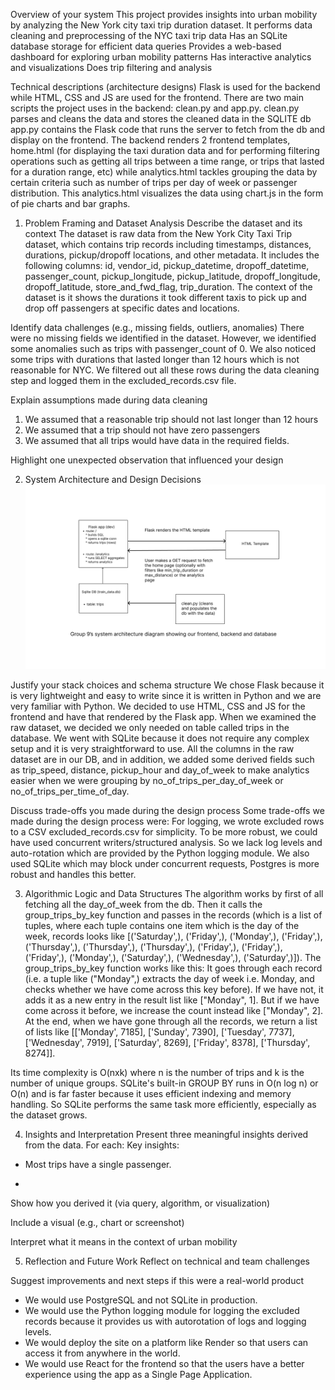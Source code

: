 Overview of your system
This project provides insights into urban mobility by analyzing the New York city taxi trip duration dataset.
It performs data cleaning and preprocessing of the NYC taxi trip data
Has an SQLite database storage for efficient data queries
Provides a web-based dashboard for exploring urban mobility patterns
Has interactive analytics and visualizations
Does trip filtering and analysis


Technical descriptions (architecture designs)
Flask is used for the backend while HTML, CSS and JS are used for the frontend.
There are two main scripts the project uses in the backend: clean.py and app.py. 
clean.py parses and cleans the data and stores the cleaned data in the SQLITE db
app.py contains the Flask code that runs the server to fetch from the db and display on the frontend.
The backend renders 2 frontend templates, home.html (for displaying the taxi duration data and for performing filtering operations such as getting all trips between a time range, or trips that lasted for a duration range, etc) while analytics.html tackles grouping the data by certain criteria such as number of trips per day of week or passenger distribution. This analytics.html visualizes the data using chart.js in the form of pie charts and bar graphs. 



1. Problem Framing and Dataset Analysis
Describe the dataset and its context
The dataset is raw data from the New York City Taxi Trip dataset, which contains trip records including timestamps, distances, durations, pickup/dropoff locations, and other metadata.
It includes the following columns: id, vendor_id, pickup_datetime, dropoff_datetime, passenger_count, pickup_longitude, pickup_latitude, dropoff_longitude, dropoff_latitude, store_and_fwd_flag, trip_duration.
The context of the dataset is it shows the durations it took different taxis to pick up and drop off passengers at specific dates and locations.


Identify data challenges (e.g., missing fields, outliers, anomalies)
There were no missing fields we identified in the dataset. However, we identified some anomalies such as trips with passenger_count of 0. We also noticed some trips with durations that lasted longer than 12 hours which is not reasonable for NYC. We filtered out all these rows during the data cleaning step and logged them in the excluded_records.csv file.

Explain assumptions made during data cleaning
1. We assumed that a reasonable trip should not last longer than 12 hours
2. We assumed that a trip should not have zero passengers
3. We assumed that all trips would have data in the required fields.


Highlight one unexpected observation that influenced your design



2. System Architecture and Design Decisions
![System Architecture and Design Decisions](<Team 9 System Architecture Diagram.png>)

Justify your stack choices and schema structure
We chose Flask because it is very lightweight and easy to write since it is written in Python and we are very familiar with Python. We decided to use HTML, CSS and JS for the frontend and have that rendered by the Flask app. 
When we examined the raw dataset, we decided we only needed on table called trips in the database. We went with SQLite because it does not require any complex setup and it is very straightforward to use. All the columns in the raw dataset are in our DB, and in addition, we added some derived fields such as trip_speed, distance, pickup_hour and day_of_week to make analytics easier when we were grouping by no_of_trips_per_day_of_week or no_of_trips_per_time_of_day.


Discuss trade-offs you made during the design process
Some trade-offs we made during the design process were:
For logging, we wrote excluded rows to a CSV excluded_records.csv for simplicity.
To be more robust, we could have used concurrent writers/structured analysis. So we lack log levels and auto-rotation which are provided by the Python logging module.
We also used SQLite which may block under concurrent requests, Postgres is more robust and handles this better.


3. Algorithmic Logic and Data Structures
The algorithm works by first of all fetching all the day_of_week from the db. Then it calls the group_trips_by_key function and passes in the records (which is a list of tuples, where each tuple contains one item which is the day of the week, records looks like [('Saturday',), ('Friday',), ('Monday',), ('Friday',), ('Thursday',), ('Thursday',), ('Thursday',), ('Friday',), ('Friday',), ('Friday',), ('Monday',), ('Saturday',), ('Wednesday',), ('Saturday',)]). The group_trips_by_key function works like this:
It goes through each record (i.e. a tuple like ("Monday",) extracts the day of week i.e. Monday, and checks whether we have come across this key before). If we have not, it adds it as a new entry in the result list like ["Monday", 1]. But if we have come across it before, we increase the count instead like ["Monday", 2]. At the end, when we have gone through all the records, we return a list of lists like [['Monday', 7185], ['Sunday', 7390], ['Tuesday', 7737], ['Wednesday', 7919], ['Saturday', 8269], ['Friday', 8378], ['Thursday', 8274]].

Its time complexity is O(nxk) where n is the number of trips and k is the number of unique groups. SQLite's built-in GROUP BY runs in O(n log n) or O(n) and is far faster because it uses efficient indexing and memory handling. So SQLite performs the same task more efficiently, especially as the dataset grows.

4. Insights and Interpretation
Present three meaningful insights derived from the data. For each:
Key insights:
- Most trips have a single passenger.


- 


Show how you derived it (via query, algorithm, or visualization)

Include a visual (e.g., chart or screenshot)

Interpret what it means in the context of urban mobility

5. Reflection and Future Work
Reflect on technical and team challenges


Suggest improvements and next steps if this were a real-world product

- We would use PostgreSQL and not SQLite in production.
- We would use the Python logging module for logging the excluded records because it provides us with autorotation of logs and logging levels.
- We would deploy the site on a platform like Render so that users can access it from anywhere in the world.
- We would use React for the frontend so that the users have a better experience using the app as a Single Page Application.
